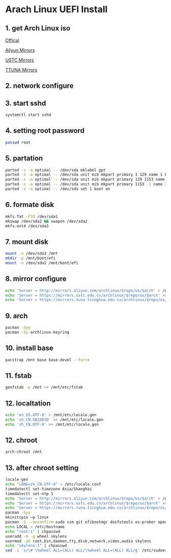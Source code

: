 # Arach Linux UEFI Install

## 1. get Arch Linux iso

[Offical](https://www.archlinux.org/download/)

[Aliyun Mirrors](https://mirrors.aliyun.com/archlinux/iso/latest/)

[USTC Mirrors](https://mirrors.ustc.edu.cn/archlinux/iso/latest/)

[TTUNA Mirrors](https://mirrors.tuna.tsinghua.edu.cn/archlinux/iso/latest/)

## 2. network configure 

## 3. start sshd

```sh
systemctl start sshd
```

## 4. setting root password

```sh
passwd root
```

## 5. partation

```sh
parted -s -a optimal -- /dev/sda mklabel gpt
parted -s -a optimal -- /dev/sda unit mib mkpart primary 1 129 name 1 boot
parted -s -a optimal -- /dev/sda unit mib mkpart primary 129 1153 name 2 swap
parted -s -a optimal -- /dev/sda unit mib mkpart primary 1153 -1 name 3 rootfs
parted -s -a optimal -- /dev/sda set 1 boot on
```

## 6. formate disk

```sh
mkfs.fat -F32 /dev/sda1
mkswap /dev/sda2 && swapon /dev/sda2
mkfs.ext4 /dev/sda3
```

## 7. mount disk

```sh
mount -v /dev/sda3 /mnt
mkdir -p /mnt/boot/efi
mount -v /dev/sda1 /mnt/boot/efi
```

## 8. mirror configure

```sh
echo 'Server = http://mirrors.aliyun.com/archlinux/$repo/os/$arch' > /etc/pacman.d/mirrorlist
echo 'Server = https://mirrors.ustc.edu.cn/archlinux/$repo/os/$arch' >> /etc/pacman.d/mirrorlist
echo 'Server = https://mirrors.tuna.tsinghua.edu.cn/archlinux/$repo/os/$arch' >> /etc/pacman.d/mirrorlist
```

## 9. arch

```sh
pacman -Syy
pacman -Sy archlinux-keyring
```

## 10. install base

```sh
pacstrap /mnt base base-devel --force
```

## 11. fstab

```sh
genfstab -p /mnt >> /mnt/etc/fstab
```

## 12. localtation

```sh
echo 'en_US.UTF-8' > /mnt/etc/locale.gen
echo 'zh_CN.GB18030' >> /mnt/etc/locale.gen
echo 'zh_CN.UTF-8' >> /mnt/etc/locale.gen
```

## 12. chroot

```sh
arch-chroot /mnt
```

## 13. after chroot setting

```sh
locale-gen
echo "LANG=zh_CN.UTF-8" > /etc/locale.conf
timedatectl set-timezone Asia/Shanghai
timedatectl set-ntp 1
echo 'Server = http://mirrors.aliyun.com/archlinux/$repo/os/$arch' > /etc/pacman.d/mirrorlist
echo 'Server = https://mirrors.ustc.edu.cn/archlinux/$repo/os/$arch' >> /etc/pacman.d/mirrorlist
echo 'Server = https://mirrors.tuna.tsinghua.edu.cn/archlinux/$repo/os/$arch' >> /etc/pacman.d/mirrorlist
pacman -Syy
mkinitcpio –p linux
pacman -S --noconfirm sudo vim git efibootmgr dosfstools os-prober openssh -y
echo LOCAL > /etc/hostname
echo "root:1" | chpasswd
useradd -m -g wheel skylens
usermod -aG root,bin,daemon,tty,disk,network,video,audio skylens
echo "skylens:1" | chpasswd
sed -i 's/\# \%wheel ALL=(ALL) ALL/\%wheel ALL=(ALL) ALL/g' /etc/sudoers
```
